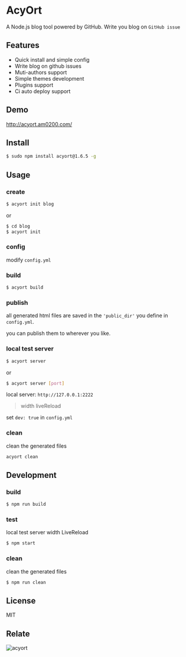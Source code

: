 # AcyOrt

A Node.js blog tool powered by GitHub. Write you blog on `GitHub issue`

## Features

- Quick install and simple config
- Write blog on github issues
- Muti-authors support
- Simple themes development
- Plugins support
- Ci auto deploy support

## Demo

http://acyort.am0200.com/

## Install

```bash
$ sudo npm install acyort@1.6.5 -g
```

## Usage

### create

```bash
$ acyort init blog
```

or

```bash
$ cd blog
$ acyort init
```

### config

modify `config.yml`

### build

```bash
$ acyort build
```

### publish

all generated html files are saved in the `'public_dir'` you define in `config.yml`.

you can publish them to wherever you like.

### local test server

```bash
$ acyort server
```

or

```bash
$ acyort server [port]
```

local server: `http://127.0.0.1:2222`

> width liveReload

set `dev: true` in `config.yml`

### clean

clean the generated files

```bash
acyort clean
```

## Development

### build

```bash
$ npm run build
```

### test

local test server width LiveReload

```bash
$ npm start
```

### clean

clean the generated files

```bash
$ npm run clean
```

## License

MIT

## Relate

![acyort](https://cloud.githubusercontent.com/assets/2193211/23157548/b3ebe872-f856-11e6-9859-d173c7905dcb.jpg)
